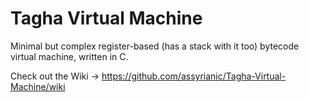 # Tagha Virtual Machine
Minimal but complex register-based (has a stack with it too) bytecode virtual machine, written in C.

Check out the Wiki -> https://github.com/assyrianic/Tagha-Virtual-Machine/wiki
